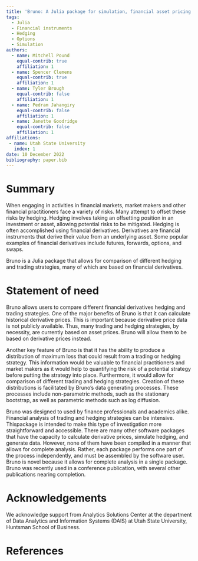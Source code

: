 ```yaml
---
title: 'Bruno: A Julia package for simulation, financial asset pricing and delta hedging'
tags:
  - Julia
  - Financial instruments
  - Hedging 
  - Options
  - Simulation
authors:
  - name: Mitchell Pound
    equal-contrib: true
    affiliation: 1
  - name: Spencer Clemens
    equal-contrib: true 
    affiliation: 1
  - name: Tyler Brough
    equal-contrib: false
    affiliation: 1
  - name: Pedram Jahangiry
    equal-contrib: false
    affiliation: 1
  - name: Janette Goodridge
    equal-contrib: false
    affiliation: 1
affiliations:
 - name: Utah State University
   index: 1
date: 10 December 2022
bibliography: paper.bib
---
```


# Summary

When engaging in activities in financial markets, market makers and other financial practitioners face a variety of risks. Many attempt to offset these risks by hedging. Hedging involves taking an offsetting position in an investment or asset, allowing potential risks to be mitigated. Hedging is often accomplished using financial derivatives. Derivatives are financial instruments that derive their value from an underlying asset. Some popular examples of financial derivatives include futures, forwards, options, and swaps.

Bruno is a Julia package that allows for comparison of different hedging and trading strategies, many of which are based on financial derivatives.

# Statement of need

Bruno allows users to compare different financial derivatives hedging and trading strategies. One of the major benefits of Bruno is that it can calculate historical derivative prices. This is important because derivative price data is not publicly available. Thus, many trading and hedging strategies, by necessity, are currently based on asset prices. Bruno will allow them to be based on derivative prices instead.

Another key feature of Bruno is that it has the ability to produce a distribution of maximum loss that could result from a trading or hedging strategy. This information would be valuable to financial practitioners and market makers as it would help to quantifying the risk of a potential strategy before putting the strategy into place. Furthermore, it would allow for comparison of different trading and hedging strategies. Creation of these distributions is facilitated by Bruno’s data generating processes. These processes include non-parametric methods, such as the stationary bootstrap, as well as parametric methods such as log diffusion.

Bruno was designed to used by finance professionals and academics alike. Financial analysis of trading and hedging strategies can be intensive. Thispackage is intended to make this type of investigation more straightforward and accessible. There are many other software packages that have the capacity to calculate derivative prices, simulate hedging, and generate data. However, none of them have been compiled in a manner that allows for complete analysis. Rather, each package performs one part of the process independently, and must be assembled by the software user. Bruno is novel because it allows for complete analysis in a single package. Bruno was recently used in a conference publication, with several other publications nearing completion.

# Acknowledgements

We acknowledge support from Analytics Solutions Center at the department of Data Analytics and Information Systems (DAIS) at Utah State University, Huntsman School of Business.

# References
